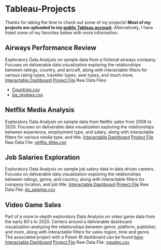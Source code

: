 # Tableau-Projects

Thanks for taking the time to check out some of my projects!
**Most of my projects are uploaded to my [public Tableau account](https://public.tableau.com/app/profile/matt.matt4307/vizzes)**.
Alternatively, I have listed some of my favorites below with more information:

## Airways Performance Review
Exploratory Data Analysis on sample data from a fictional airways company. Focuses on deliverable data visualization exploring the relationships between ratings, country, and aircraft, along with interactable filters for various rating types, traveller types, seat types, and much more.
[Interactable Dashboard](https://public.tableau.com/app/profile/matt.matt4307/viz/AirwaysPerformanceReview/Dashboard1)
[Project File](https://github.com/mlund2k/Tableau-Projects/blob/main/Airways%20Performance%20Review.twb)
Raw Data Files:
- [Countries.csv](https://github.com/mlund2k/Tableau-Projects/blob/main/Countries.csv)
- [ba_reviews.csv](https://github.com/mlund2k/Tableau-Projects/blob/main/ba_reviews.csv)

## Netflix Media Analysis
Exploratory Data Analysis on sample data from Netflix sales from 2008 to 2020. Focuses on deliverable data visualization exploring the relationships between experience, employment type, and salary, along with interactable filters for various media type, and title.
[Interactable Dashboard](https://public.tableau.com/app/profile/matt.matt4307/viz/NetflixAnalysis_17291356178500/Netflix)
[Project File](https://github.com/mlund2k/Tableau-Projects/blob/main/Netflix%20Analysis.twb)
Raw Data File: [netflix_titles.csv](https://github.com/mlund2k/Tableau-Projects/blob/main/netflix_titles.csv)

## Job Salaries Exploration
Exploratory Data Analysis on sample job salary data in data driven careers. Focuses on deliverable data visualization exploring the relationships between ratings, genre, and country, along with interactable filters for company location, and job title.
[Interactable Dashboard](https://public.tableau.com/app/profile/matt.matt4307/viz/JobSalaries_17292031061320/Dashboard1)
[Project File](https://github.com/mlund2k/Tableau-Projects/blob/main/Job%20Salaries.twb)
Raw Data File: [ds_salaries.csv](https://www.kaggle.com/datasets/ruchi798/data-science-job-salaries)

## Video Game Sales
Part of a more in-depth exploratory Data Analysis on video game data from the early 80's to 2020. Centers around a deliverable dashboard visualization analyzing the relationships between genre, platform, publisher, and more, along with interactable filters for sales region, time and genre. The associated project with a Power BI dashboard can be found [here](https://github.com/mlund2k/Video-Game-Sales).
[Interactable Dashboard](https://public.tableau.com/app/profile/matt.matt4307/viz/SalesDashboard_17292104896920/Dashboard1)
[Project File](https://github.com/mlund2k/Tableau-Projects/blob/main/Sales%20Dashboard.twb)
Raw Data File: [vgsales.csv](https://www.kaggle.com/datasets/gregorut/videogamesales)
